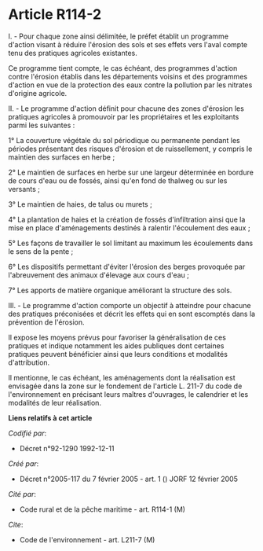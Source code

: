 # Article R114-2

I. - Pour chaque zone ainsi délimitée, le préfet établit un programme d'action visant à réduire l'érosion des sols et ses
effets vers l'aval compte tenu des pratiques agricoles existantes.

Ce programme tient compte, le cas échéant, des programmes d'action contre l'érosion établis dans les départements voisins et
des programmes d'action en vue de la protection des eaux contre la pollution par les nitrates d'origine agricole.

II. - Le programme d'action définit pour chacune des zones d'érosion les pratiques agricoles à promouvoir par les
propriétaires et les exploitants parmi les suivantes :

1° La couverture végétale du sol périodique ou permanente pendant les périodes présentant des risques d'érosion et de
ruissellement, y compris le maintien des surfaces en herbe ;

2° Le maintien de surfaces en herbe sur une largeur déterminée en bordure de cours d'eau ou de fossés, ainsi qu'en fond de
thalweg ou sur les versants ;

3° Le maintien de haies, de talus ou murets ;

4° La plantation de haies et la création de fossés d'infiltration ainsi que la mise en place d'aménagements destinés à
ralentir l'écoulement des eaux ;

5° Les façons de travailler le sol limitant au maximum les écoulements dans le sens de la pente ;

6° Les dispositifs permettant d'éviter l'érosion des berges provoquée par l'abreuvement des animaux d'élevage aux cours
d'eau ;

7° Les apports de matière organique améliorant la structure des sols.

III. - Le programme d'action comporte un objectif à atteindre pour chacune des pratiques préconisées et décrit les effets qui
en sont escomptés dans la prévention de l'érosion.

Il expose les moyens prévus pour favoriser la généralisation de ces pratiques et indique notamment les aides publiques dont
certaines pratiques peuvent bénéficier ainsi que leurs conditions et modalités d'attribution.

Il mentionne, le cas échéant, les aménagements dont la réalisation est envisagée dans la zone sur le fondement de l'article
L. 211-7 du code de l'environnement en précisant leurs maîtres d'ouvrages, le calendrier et les modalités de leur
réalisation.

**Liens relatifs à cet article**

_Codifié par_:

  - Décret n°92-1290 1992-12-11

_Créé par_:

  - Décret n°2005-117 du 7 février 2005 - art. 1 () JORF 12 février 2005

_Cité par_:

  - Code rural et de la pêche maritime - art. R114-1 (M)

_Cite_:

  - Code de l'environnement - art. L211-7 (M)
